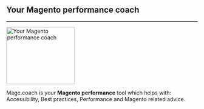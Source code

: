 ## Your Magento performance coach
* * *

[<img src="{{site.static-url}}/img/coach/penguin_faq.svg" class="pull-left img-big" alt="Your Magento performance coach" width="180" height="151">](https://run.mage.coach)

Mage.coach is your **Magento performance** tool which helps with: Accessibility, Best practices, Performance and Magento related advice. 
